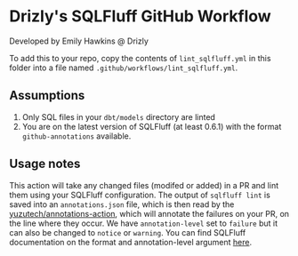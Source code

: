 # Drizly's SQLFluff GitHub Workflow

Developed by Emily Hawkins @ Drizly

To add this to your repo, copy the contents of `lint_sqlfluff.yml` in this folder into a file named `.github/workflows/lint_sqlfluff.yml`.

## Assumptions
1. Only SQL files in your `dbt/models` directory are linted
2. You are on the latest version of SQLFluff (at least 0.6.1) with the format `github-annotations` available.

## Usage notes
This action will take any changed files (modifed or added) in a PR and lint them using your SQLFluff configuration.
The output of `sqlfluff lint` is saved into an `annotations.json` file, which is then read by the [yuzutech/annotations-action](https://github.com/marketplace/actions/annotate-action), which will annotate the failures on your PR, on the line where they occur. We have `annotation-level` set to `failure` but it can also be changed to `notice` or `warning`. You can find SQLFluff documentation on the format and annotation-level argument [here](https://docs.sqlfluff.com/en/stable/cli.html#cmdoption-sqlfluff-lint-f).

